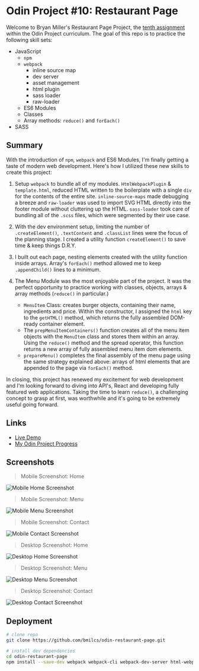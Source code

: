 # Odin Project #10: Restaurant Page

Welcome to Bryan Miller's Restaurant Page Project, the [tenth assignment](https://www.theodinproject.com/lessons/node-path-javascript-restaurant-page) within the Odin Project curriculum. The goal of this repo is to practice the following skill sets:

- JavaScript
  - `npm`
  - `webpack`
    - inline source map
    - dev server
    - asset management
    - html plugin
    - sass loader
    - raw-loader
  - ES6 Modules
  - Classes
  - Array methods: `reduce()` and `forEach()`
- SASS

## Summary

With the introduction of `npm`, `webpack` and ES6 Modules, I'm finally getting a taste of modern web development. Here's how I utilized these new skills to create this project:

1. Setup `webpack` to bundle all of my modules. `HtmlWebpackPlugin` & `template.html`, reduced HTML written to the boilerplate with a single `div` for the contents of the entire site. `inline-source-maps` made debugging a breeze and `raw-loader` was used to import SVG HTML directly into the footer module without cluttering up the HTML. `sass-loader` took care of bundling all of the `.scss` files, which were segmented by their use case.
2. With the dev environment setup, limiting the number of `.createElement()`, `.textContent` and `.classList` lines were the focus of the planning stage. I created a utility function `createElement()` to save time & keep things D.R.Y.
3. I built out each page, nesting elements created with the utility function inside arrays. Array's `forEach()` method allowed me to keep `.appendChild()` lines to a minimum.
4. The Menu Module was the most enjoyable part of the project. It was the perfect opportunity to practice working with classes, objects, arrays & array methods (`reduce()` in particular.)

   - `MenuItem` Class: creates burger objects, containing their name, ingredients and price. Within the constructor, I assigned the `html` key to the `getHTML()` method, which returns the fully assembled DOM-ready container element.
   - The `prepMenuItemContainers()` function creates all of the menu item objects with the `MenuItem` class and stores them within an array. Using the `reduce()` method and the spread operator, this function returns a new array of fully assembled menu item dom elements.
   - `prepareMenu()` completes the final assembly of the menu page using the same strategy explained above: arrays of html elements that are appended to the page via `forEach()` method.

In closing, this project has renewed my excitement for web development and I'm looking forward to diving into API's, React and developing fully featured web applications. Taking the time to learn `reduce()`, a challenging concept to grasp at first, was worthwhile and it's going to be extremely useful going forward.

## Links

- [Live Demo](https://bmilcs.github.io/odin-restaurant-page/)
- [My Odin Project Progress](https://github.com/bmilcs/odin-project)

## Screenshots

> Mobile Screenshot: Home

![Mobile Home Screenshot](img/mobile-home.png)

> Mobile Screenshot: Menu

![Mobile Menu Screenshot](img/mobile-menu.png)

> Mobile Screenshot: Contact

![Mobile Contact Screenshot](img/mobile-contact.png)

> Desktop Screenshot: Home

![Desktop Home Screenshot](img/desktop-home.png)

> Desktop Screenshot: Menu

![Desktop Menu Screenshot](img/desktop-menu.png)

> Desktop Screenshot: Contact

![Desktop Contact Screenshot](img/desktop-contact.png)

## Deployment

```sh
# clone repo
git clone https://github.com/bmilcs/odin-restaurant-page.git

# install dev dependencies
cd odin-restaurant-page
npm install --save-dev webpack webpack-cli webpack-dev-server html-webpack-plugin style-loader css-loader sass-loader sass
```
